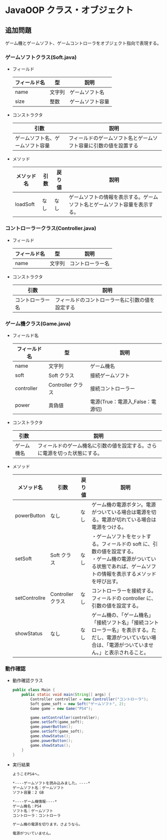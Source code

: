 # JavaOOP クラス・オブジェクト

## 追加問題

ゲーム機とゲームソフト、ゲームコントローラをオブジェクト指向で表現する。

### ゲームソフトクラス(Soft.java)

- フィールド

  | フィールド名 | 型     | 説明             |
  | ------------ | ------ | ---------------- |
  | name         | 文字列 | ゲームソフト名   |
  | size         | 整数   | ゲームソフト容量 |

- コンストラクタ

  | 引数                             | 説明                                                             |
  | -------------------------------- | ---------------------------------------------------------------- |
  | ゲームソフト名、ゲームソフト容量 | フィールドのゲームソフト名とゲームソフト容量に引数の値を設置する |

- メソッド

  | メソッド名 | 引数 | 戻り値 | 説明                                                                       |
  | ---------- | ---- | ------ | -------------------------------------------------------------------------- |
  | loadSoft   | なし | なし   | ゲームソフトの情報を表示する。ゲームソフト名とゲームソフト容量を表示する。 |

### コントローラークラス(Controller.java)

- フィールド

  | フィールド名 | 型     | 説明             |
  | ------------ | ------ | ---------------- |
  | name         | 文字列 | コントローラー名 |

- コンストラクタ

  | 引数             | 説明                                             |
  | ---------------- | ------------------------------------------------ |
  | コントローラー名 | フィールドのコントローラー名に引数の値を設定する |

### ゲーム機クラス(Game.java)

- フィールド名

  | フィールド名 | 型                | 説明                             |
  | ------------ | ----------------- | -------------------------------- |
  | name         | 文字列            | ゲーム機名                       |
  | soft         | Soft クラス       | 接続ゲームソフト                 |
  | controller   | Controller クラス | 接続コントローラー               |
  | power        | 真偽値            | 電源(True：電源入,False：電源切) |

- コンストラクタ

  | 引数       | 説明                                                                       |
  | ---------- | -------------------------------------------------------------------------- |
  | ゲーム機名 | フィールドのゲーム機名に引数の値を設定する。さらに電源を切った状態にする。 |

- メソッド

  | メソッド名    | 引数              | 戻り値 | 説明                                                                                                                                                                 |
  | ------------- | ----------------- | ------ | -------------------------------------------------------------------------------------------------------------------------------------------------------------------- |
  | powerButton   | なし              | なし   | ゲーム機の電源ボタン。電源がついている場合は電源を切る。電源が切れている場合は電源をつける。                                                                         |
  | setSoft       | Soft クラス       | なし   | ・ゲームソフトをセットする。フィールドの soft に、引数の値を設定する。<br>・ゲーム機の電源がついている状態であれば、ゲームソフトの情報を表示するメソッドを呼び出す。 |
  | setControllre | Controller クラス | なし   | コントローラーを接続する。フィールドの controller に、引数の値を設定する。                                                                                           |
  | showStatus    | なし              | なし   | ゲーム機の、「ゲーム機名」「接続ソフト名」「接続コントローラー名」を表示する。ただし、電源がついていない場合は、「電源がついていません。」と表示されること。         |

### 動作確認

- 動作確認クラス

  ```java
  public class Main {
      public static void main(String[] args) {
          Controller controller = new Controller("コントローラ");
          Soft game_soft = new Soft("ゲームソフト", 2);
          Game game = new Game("PS4");

          game.setController(controller);
          game.setSoft(game_soft);
          game.powerButton();
          game.setSoft(game_soft);
          game.showStatus();
          game.powerButton();
          game.showStatus();
      }
  }

  ```

- 実行結果

  ```bash
  ようこそPS4へ。

  *----ゲームソフトを読み込みました。----*
  ゲームソフト名：ゲームソフト
  ソフト容量：2 GB

  *----ゲーム機情報----*
  ゲーム機名：PS4
  ソフト名：ゲームソフト
  コントローラ：コントローラ

  ゲーム機の電源を切ります。さようなら。

  電源がついていません。
  ```
